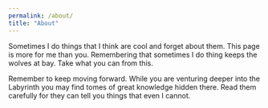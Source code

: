 ```yaml
---
permalink: /about/
title: "About"
---
```


Sometimes I do things that I think are cool and forget about them. This page is more for me than you. Remembering that sometimes I do thing keeps the wolves at bay. Take what you can from this. 

Remember to keep moving forward. While you are venturing deeper into the Labyrinth you may find tomes of great knowledge hidden there. Read them carefully for they can tell you things that even I cannot.

